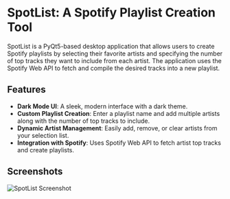 # SpotList: A Spotify Playlist Creation Tool

SpotList is a PyQt5-based desktop application that allows users to create Spotify playlists by selecting their favorite artists and specifying the number of top tracks they want to include from each artist. The application uses the Spotify Web API to fetch and compile the desired tracks into a new playlist.

## Features

- **Dark Mode UI**: A sleek, modern interface with a dark theme.
- **Custom Playlist Creation**: Enter a playlist name and add multiple artists along with the number of top tracks to include.
- **Dynamic Artist Management**: Easily add, remove, or clear artists from your selection list.
- **Integration with Spotify**: Uses Spotify Web API to fetch artist top tracks and create playlists.

## Screenshots

![SpotList Screenshot](https://i.ibb.co/nkFV61S/Capture.png)

